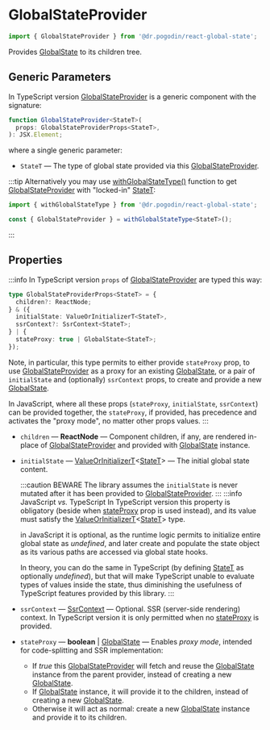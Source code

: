 # GlobalStateProvider
```jsx
import { GlobalStateProvider } from '@dr.pogodin/react-global-state';
```
Provides [GlobalState] to its children tree.

## Generic Parameters
[StateT]: #state-type
In TypeScript version [GlobalStateProvider] is a generic component with
the signature:
```ts
function GlobalStateProvider<StateT>(
  props: GlobalStateProviderProps<StateT>,
): JSX.Element;
```
where a single generic parameter:
- `StateT` <a id="state-type" /> &mdash; The type of global state provided via this
  [GlobalStateProvider].

:::tip
Alternatively you may use [withGlobalStateType()] function to get
[GlobalStateProvider] with "locked-in" [StateT]:

```ts
import { withGlobalStateType } from '@dr.pogodin/react-global-state';

const { GlobalStateProvider } = withGlobalStateType<StateT>();
```
:::

## Properties
:::info
In TypeScript version `props` of [GlobalStateProvider] are typed this way:
```ts
type GlobalStateProviderProps<StateT> = {
  children?: ReactNode;
} & ({
  initialState: ValueOrInitializerT<StateT>,
  ssrContext?: SsrContext<StateT>;
} | {
  stateProxy: true | GlobalState<StateT>;
});
```
Note, in particular, this type permits to either provide `stateProxy` prop,
to use [GlobalStateProvider] as a proxy for an existing [GlobalState], or a pair
of `initialState` and (optionally) `ssrContext` props, to create and provide
a new [GlobalState].

In JavaScript, where all these props (`stateProxy`, `initialState`, `ssrContext`)
can be provided together, the `stateProxy`, if provided, has precedence and
activates the "proxy mode", no matter other props values.
:::

- `children` &mdash; **ReactNode** &mdash; Component children, if any,
  are rendered in-place of [GlobalStateProvider] and provided with [GlobalState]
  instance.

- `initialState` <a id="initial-state-prop" /> &mdash;
  [ValueOrInitializerT]&lt;[StateT]&gt; &mdash;
  The initial global state content.

  :::caution BEWARE
  The library assumes the `initialState` is never mutated after it has
  been provided to [GlobalStateProvider].
  :::
  :::info JavaScript _vs._ TypeScript
  In TypeScript version this property is obligatory (beside when [stateProxy]
  prop is used instead), and its value must satisfy
  the [ValueOrInitializerT]&lt;[StateT]&gt; type.

   in JavaScript it is optional, as the runtime logic permits to initialize
   entire global state as _undefined_, and later create and populate the state
   object as its various paths are accessed via global state hooks.

  In theory, you can do the same in TypeScript (by defining [StateT]
  as optionally _undefined_), but that will make TypeScript unable to evaluate
  types of values inside the state, thus diminishing the usefulness of TypeScript
  features provided by this library.
  :::

- `ssrContext` &mdash; [SsrContext] &mdash; Optional. SSR (server-side
  rendering) context. In TypeScript version it is only permitted when no
  [stateProxy] is provided.

- `stateProxy` <a id="state-proxy-prop" /> &mdash;
  **boolean** | [GlobalState] &mdash; Enables _proxy mode_, intended
  for code-splitting and SSR implementation:
  - If _true_ this [GlobalStateProvider] will fetch and reuse
    the [GlobalState] instance from the parent provider,
    instead of creating a new [GlobalState].
  - If [GlobalState] instance, it will provide it to the children, instead of
    creating a new [GlobalState].
  - Otherwise it will act as normal: create a new [GlobalState] instance and
    provide it to its children.

[GlobalState]: /docs/api/classes/globalstate
[GlobalStateProvider]: #
[initialState]: #initial-state-prop
[SsrContext]: /docs/api/classes/ssrcontext
[stateProxy]: #state-proxy-prop
[ValueOrInitializerT]: /docs/api/types/value-or-initializer
[withGlobalStateType()]: /docs/api/functions/with-global-state-type
